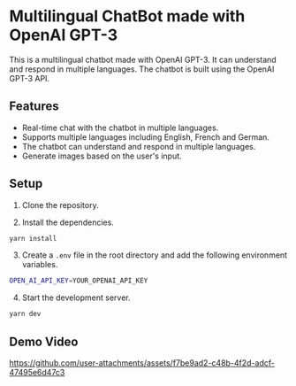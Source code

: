 # Multilingual ChatBot made with OpenAI GPT-3

This is a multilingual chatbot made with OpenAI GPT-3. It can understand and respond in multiple languages. The chatbot is built using the OpenAI GPT-3 API.

## Features
- Real-time chat with the chatbot in multiple languages.
- Supports multiple languages including English, French and German.
- The chatbot can understand and respond in multiple languages.
- Generate images based on the user's input.

## Setup
1. Clone the repository.

2. Install the dependencies.
```bash
yarn install
```

3. Create a `.env` file in the root directory and add the following environment variables.
```bash
OPEN_AI_API_KEY=YOUR_OPENAI_API_KEY
```

4. Start the development server.
```bash
yarn dev
```

## Demo Video

https://github.com/user-attachments/assets/f7be9ad2-c48b-4f2d-adcf-47495e6d47c3


